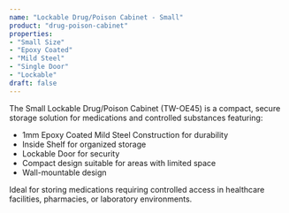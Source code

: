 ```yaml
---
name: "Lockable Drug/Poison Cabinet - Small"
product: "drug-poison-cabinet"
properties:
- "Small Size"
- "Epoxy Coated"
- "Mild Steel"
- "Single Door"
- "Lockable"
draft: false
---
```


The Small Lockable Drug/Poison Cabinet (TW-OE45) is a compact, secure storage solution for medications and controlled substances featuring:

- 1mm Epoxy Coated Mild Steel Construction for durability
- Inside Shelf for organized storage
- Lockable Door for security
- Compact design suitable for areas with limited space
- Wall-mountable design

Ideal for storing medications requiring controlled access in healthcare facilities, pharmacies, or laboratory environments.
